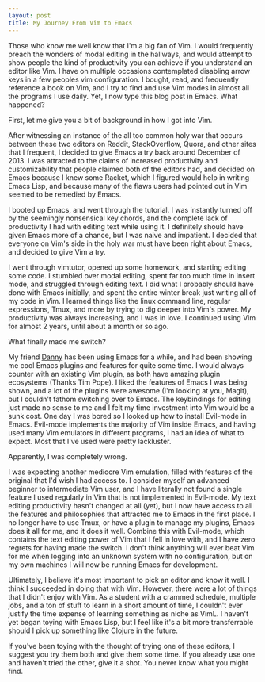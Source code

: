 ```yaml
---
layout: post
title: My Journey From Vim to Emacs
---
```


Those who know me well know that I'm a big fan of Vim.  I would frequently preach the wonders of modal editing in the hallways, and would attempt to show people the kind of productivity you can achieve if you understand an editor like Vim.  I have on multiple occasions contemplated disabling arrow keys in a few peoples vim configuration. I bought, read, and frequently reference a book on Vim, and I try to find and use Vim modes in almost all the programs I use daily.  Yet, I now type this blog post in Emacs.  What happened?

First, let me give you a bit of background in how I got into Vim.

After witnessing an instance of the all too common holy war that occurs between these two editors on Reddit, StackOverflow, Quora, and other sites that I frequent, I decided to give Emacs a try back around December of 2013.  I was attracted to the claims of increased productivity and customizability that people claimed both of the editors had, and decided on Emacs because I knew some Racket, which I figured would help in writing Emacs Lisp, and because many of the flaws users had pointed out in Vim seemed to be remedied by Emacs.

I booted up Emacs, and went through the tutorial.  I was instantly turned off by the seemingly nonsensical key chords, and the complete lack of productivity I had with editing text while using it.  I definitely should have given Emacs more of a chance, but I was naive and impatient. I decided that everyone on Vim's side in the holy war must have been right about Emacs, and decided to give Vim a try.

I went through vimtutor, opened up some homework, and starting editing some code.  I stumbled over modal editing, spent far too much time in insert mode, and struggled through editing text.  I did what I probably should have done with Emacs initially, and spent the entire winter break just writing all of my code in Vim.  I learned things like the linux command line, regular expressions, Tmux, and more by trying to dig deeper into Vim's power.  My productivity was always increasing, and I was in love. I continued using Vim for almost 2 years, until about a month or so ago.

What finally made me switch?

My friend [Danny](http://www.barbarito.me) has been using Emacs for a while, and had been showing me cool Emacs plugins and features for quite some time. I would always counter with an existing Vim plugin, as both have amazing plugin ecosystems (Thanks Tim Pope).  I liked the features of Emacs I was being shown, and a lot of the plugins were awesome (I'm looking at you, Magit), but I couldn't fathom switching over to Emacs. The keybindings for editing just made no sense to me and I felt my time investment into Vim would be a sunk cost. One day I was bored so I looked up how to install Evil-mode in Emacs.  Evil-mode implements the majority of Vim inside Emacs, and having used many Vim emulators in different programs, I had an idea of what to expect. Most that I've used were pretty lackluster.

Apparently, I was completely wrong.

I was expecting another mediocre Vim emulation, filled with features of the original that I'd wish I had access to.  I consider myself an advanced beginner to intermediate Vim user, and I have literally not found a single feature I used regularly in Vim that is not implemented in Evil-mode.  My text editing productivity hasn't changed at all (yet), but I now have access to all the features and philosophies that attracted me to Emacs in the first place.  I no longer have to use Tmux, or have a plugin to manage my plugins, Emacs does it all for me, and it does it well.  Combine this with Evil-mode, which contains the text editing power of Vim that I fell in love with, and I have zero regrets for having made the switch.  I don't think anything will ever beat Vim for me when logging into an unknown system with no configuration, but on my own machines I will now be running Emacs for development.

Ultimately, I believe it's most important to pick an editor and know it well.  I think I succeeded in doing that with Vim.  However, there were a lot of things that I didn't enjoy with Vim.  As a student with a crammed schedule, multiple jobs, and a ton of stuff to learn in a short amount of time, I couldn't ever justify the time expense of learning something as niche as VimL.  I haven't yet began toying with Emacs Lisp, but I feel like it's a bit more transferrable should I pick up something like Clojure in the future. 

If you've been toying with the thought of trying one of these editors, I suggest you try them both and give them some time.  If you already use one and haven't tried the other, give it a shot.  You never know what you might find. 

